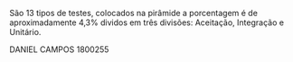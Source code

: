 
São 13 tipos de testes, colocados na pirâmide a porcentagem é de aproximadamente 4,3% dividos em três divisões: Aceitação, Integração e Unitário.


DANIEL CAMPOS 1800255
